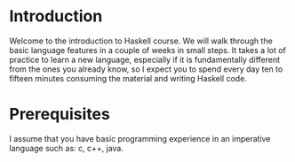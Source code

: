 # Introduction

Welcome to the introduction to Haskell course.  We will walk through the
basic language features in a couple of weeks in small steps.  It takes a lot of
practice to learn a new language, especially if it is fundamentally different
from the ones you already know, so I expect you to spend every day ten to
fifteen minutes consuming the material and writing Haskell code.

# Prerequisites

I assume that you have basic programming experience in an imperative language
such as: c, c++, java.

